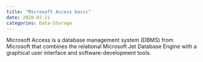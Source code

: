 ```yaml
---
title: "Microsoft Access basic"
date: 2020-02-21
categories: Data-Storage
---
```


Microsoft Access is a database management system (DBMS) from Microsoft that combines the relational Microsoft Jet Database Engine with a graphical user interface and software-development tools.